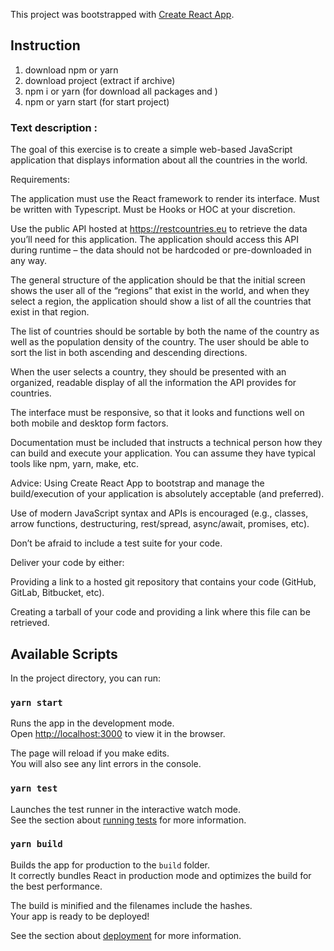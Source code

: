 This project was bootstrapped with [Create React App](https://github.com/facebook/create-react-app).

## Instruction

1. download npm or yarn
2. download project (extract if archive)
3. npm i or yarn (for download all packages and )
4. npm or yarn start (for start project)

### Text description :

The goal of this exercise is to create a simple web-based JavaScript application that displays information about all the countries in the world.

Requirements:

The application must use the React framework to render its interface. Must be written with Typescript. Must be Hooks or HOC at your discretion.

Use the public API hosted at https://restcountries.eu to retrieve the data you’ll need for this application. The application should access this API during runtime – the data should not be hardcoded or pre-downloaded in any way.

The general structure of the application should be that the initial screen shows the user all of the “regions” that exist in the world, and when they select a region, the application should show a list of all the countries that exist in that region.

The list of countries should be sortable by both the name of the country as well as the population density of the country. The user should be able to sort the list in both ascending and descending directions.

When the user selects a country, they should be presented with an organized, readable display of all the information the API provides for countries.

The interface must be responsive, so that it looks and functions well on both mobile and desktop form factors.

Documentation must be included that instructs a technical person how they can build and execute your application. You can assume they have typical tools like npm, yarn, make, etc.

Advice: Using Create React App to bootstrap and manage the build/execution of your application is absolutely acceptable (and preferred).

Use of modern JavaScript syntax and APIs is encouraged (e.g., classes, arrow functions, destructuring, rest/spread, async/await, promises, etc).

Don’t be afraid to include a test suite for your code.

Deliver your code by either:

Providing a link to a hosted git repository that contains your code (GitHub, GitLab, Bitbucket, etc).

Creating a tarball of your code and providing a link where this file can be retrieved.

## Available Scripts

In the project directory, you can run:

### `yarn start`

Runs the app in the development mode.<br />
Open [http://localhost:3000](http://localhost:3000) to view it in the browser.

The page will reload if you make edits.<br />
You will also see any lint errors in the console.

### `yarn test`

Launches the test runner in the interactive watch mode.<br />
See the section about [running tests](https://facebook.github.io/create-react-app/docs/running-tests) for more information.

### `yarn build`

Builds the app for production to the `build` folder.<br />
It correctly bundles React in production mode and optimizes the build for the best performance.

The build is minified and the filenames include the hashes.<br />
Your app is ready to be deployed!

See the section about [deployment](https://facebook.github.io/create-react-app/docs/deployment) for more information.
